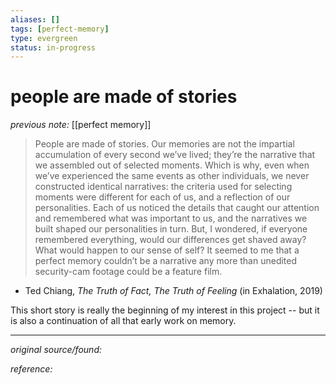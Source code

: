 ```yaml
---
aliases: []
tags: [perfect-memory]
type: evergreen
status: in-progress
---
```


# people are made of stories

_previous note:_ [[perfect memory]]

> People are made of stories. Our memories are not the impartial accumulation of every second we’ve lived; they’re the narrative that we assembled out of selected moments. Which is why, even when we’ve experienced the same events as other individuals, we never constructed identical narratives: the criteria used for selecting moments were different for each of us, and a reflection of our personalities. Each of us noticed the details that caught our attention and remembered what was important to us, and the narratives we built shaped our personalities in turn. But, I wondered, if everyone remembered everything, would our differences get shaved away? What would happen to our sense of self? It seemed to me that a perfect memory couldn’t be a narrative any more than unedited security-cam footage could be a feature film.

- Ted Chiang, _The Truth of Fact, The Truth of Feeling_ (in Exhalation, 2019)

This short story is really the beginning of my interest in this project -- but it is also a continuation of all that early work on memory. 

---

_original source/found:_ 

_reference:_ 



